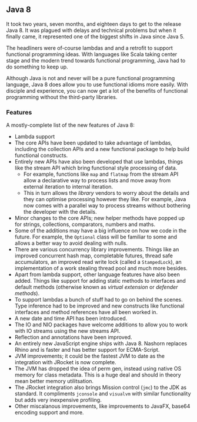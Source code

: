 ## Java 8

It took two years, seven months, and eighteen days to get to the release Java 8. It was plagued with delays and technical problems but when it finally came, it represented one of the biggest shifts in Java since Java 5.

The headliners were of-course lambdas and and a retrofit to support functional programming ideas. With languages like Scala taking center stage and the modern trend towards functional programming, Java had to do something to keep up.

Although Java is not and never will be a pure functional programming language, Java 8 does allow you to use functional idioms more easily. With disciple and experience, you can now get a lot of the benefits of functional programming without the third-party libraries.


### Features

A mostly-complete list of the new features of Java 8:

* Lambda support 
* The core APIs have been updated to take advantage of lambdas, including the collection APIs and a new functional package to help build functional constructs.
* Entirely new APIs have also been developed that use lambdas, things like the stream API which bring functional style processing of data.
    * For example, functions like `map` and `flatmap` from the stream API allow a declarative way to process lists and move away from external iteration to internal iteration. 
    * This in turn allows the _library_ vendors to worry about the details and they can optimise processing however they like. For example, Java now comes with a parallel way to process streams without bothering the developer with the details.
* Minor changes to the core APIs; new helper methods have popped up for strings, collections, comparators, numbers and maths.
* Some of the additions may have a big influence on how we code in the future. For example, the `Optional` class will be familiar to some and allows a better way to avoid dealing with nulls.
* There are various concurrency library improvements. Things like an improved concurrent hash map, completable futures, thread safe accumulators, an improved read write lock (called a `StampedLock`), an implementation of a work stealing thread pool and much more besides.
* Apart from lambda support, other language features have also been added. Things like support for adding static methods to interfaces and default methods (otherwise known as _virtual extension_ or _defender methods_).
* To support lambdas a bunch of stuff had to go on behind the scenes. Type inference had to be improved and new constructs like functional interfaces and method references have all been worked in.
* A new date and time API has been introduced.
* The IO and NIO packages have welcome additions to allow you to work with IO streams using the new streams API.
* Reflection and annotations have been improved.
* An entirely new JavaScript engine ships with Java 8. Nashorn replaces Rhino and is faster and has better support for ECMA-Script.
* JVM improvements; it could be the fastest JVM to date as the integration with JRocket is now complete.
* The JVM has dropped the idea of perm gen, instead using native OS memory for class metadata. This is a huge deal and should in theory mean better memory utilitsation.
* The JRocket integration also brings Mission control (`jmc`) to the JDK as standard. It compliments `jconsole` and `visualvm` with similar functionality but adds very inexpensive profiling.
* Other miscalanous improvements, like improvements to JavaFX, base64 encoding support and more.
